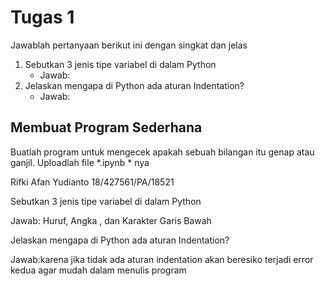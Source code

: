 # Tugas 1

Jawablah pertanyaan berikut ini dengan singkat dan jelas
1. Sebutkan 3 jenis tipe variabel di dalam Python
    * Jawab: 
2. Jelaskan mengapa di Python ada aturan Indentation?
    * Jawab:
    
## Membuat Program Sederhana

Buatlah program untuk mengecek apakah sebuah bilangan itu genap atau ganjil. Uploadlah file *.ipynb * nya

Rifki Afan Yudianto
18/427561/PA/18521

Sebutkan 3 jenis tipe variabel di dalam Python

Jawab: Huruf, Angka , dan Karakter Garis Bawah

Jelaskan mengapa di Python ada aturan Indentation?

Jawab:karena jika tidak ada aturan indentation akan beresiko terjadi error
      kedua agar mudah dalam menulis program

